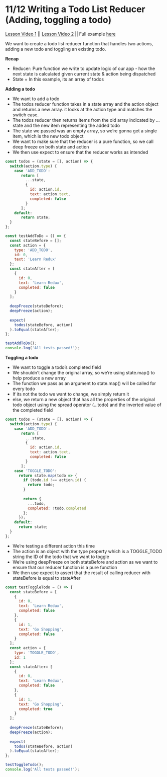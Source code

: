 # 11/12 Writing a Todo List Reducer (Adding, toggling a todo) 

[Lesson Video 1](https://egghead.io/lessons/javascript-redux-writing-a-todo-list-reducer-adding-a-todo) 
|| [Lesson Video 2](https://egghead.io/lessons/javascript-redux-writing-a-todo-list-reducer-toggling-a-todo)
|| Full example [here](https://github.com/huiwenhw/learn-redux/blob/master/11_12_todolist_reducer.html)

We want to create a todo list reducer function that handles two actions, adding a new todo and toggling an existing todo. 

**Recap**
* Reducer: Pure function we write to update logic of our app - how the next state is calculated given current state & action being dispatched 
* State = In this example, its an array of todos 

**Adding a todo**
* We want to add a todo 
* The todos reducer function takes in a state array and the action object and returns a new array. it looks at the action type and matches the switch case. 
* The todos reducer then returns items from the old array indicated by …state and the new item representing the added todo 
* The state we passed was an empty array, so we’re gonna get a single item, which is the new todo object 
* We want to make sure that the reducer is a pure function, so we call deep freeze on both state and action 
* We then use expect to ensure that the reducer works as intended 
```Javascript
const todos = (state = [], action) => {
  switch(action.type) {
    case 'ADD_TODO':
       return [
         ...state, 
         {
           id: action.id, 
           text: action.text,
           completed: false
         }
       ];
    default:
       return state;
  }
};

const testAddToDo = () => {
  const stateBefore = [];
  const action = {
    type: 'ADD_TODO', 
    id: 0,
    text: 'Learn Redux'
  };
  const stateAfter = [
    {
      id: 0, 
      text: 'Learn Redux', 
      completed: false
    }
  ];
  
  deepFreeze(stateBefore);
  deepFreeze(action);
  
  expect(
    todos(stateBefore, action)
  ).toEqual(stateAfter);
};

testAddToDo();
console.log('All tests passed!');
```

**Toggling a todo**
* We want to toggle a todo’s completed field 
* We shouldn’t change the original array, so we’re using state.map()  to help produce a new array
* The function we pass as an argument to state.map() will be called for every todo 
* If its not the todo we want to change, we simply return it
* else, we return a new object that has all the properties of the original todo object using the spread operator (…todo) and the inverted value of the completed field 
```Javascript 
const todos = (state = [], action) => {
  switch(action.type) {
    case 'ADD_TODO':
       return [
         ...state, 
         {
           id: action.id, 
           text: action.text,
           completed: false
         }
       ];
    case 'TOGGLE_TODO':
      return state.map(todo => {
        if (todo.id !== action.id) {
          return todo;
        }
        
        return {
          ...todo, 
          completed: !todo.completed
        };
      });
    default:
      return state;
  }
};
```

* We’re testing a different action this time 
* The action is an object with the type property which is a TOGGLE_TODO string the ID of the todo that we want to toggle 
* We’re using deepFreeze on both stateBefore and action as we want to ensure that our reducer function is a pure function 
* We then use expect to assert that the result of calling reducer with stateBefore is equal to stateAfter 

```Javascript
const testToggleTodo = () => {
  const stateBefore = [
    {
      id: 0, 
      text: 'Learn Redux',
      completed: false
    },
    {
      id: 1, 
      text: 'Go Shopping', 
      completed: false
    }
  ];
  const action = {
    type: 'TOGGLE_TODO',
    id: 1
  };
  const stateAfter= [
    {
      id: 0, 
      text: 'Learn Redux',
      completed: false
    },
    {
      id: 1, 
      text: 'Go Shopping', 
      completed: true
    }
  ];
  
  deepFreeze(stateBefore);
  deepFreeze(action);
  
  expect(
    todos(stateBefore, action)
  ).toEqual(stateAfter);
};

testToggleTodo();
console.log('All tests passed!');
```